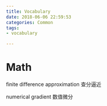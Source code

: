 ```yaml
---
title: Vocabulary
date: 2018-06-06 22:59:53
categories: Common
tags:
- vocabulary

---
```


# Math

finite difference approximation 查分逼近

numerical gradient 数值微分

